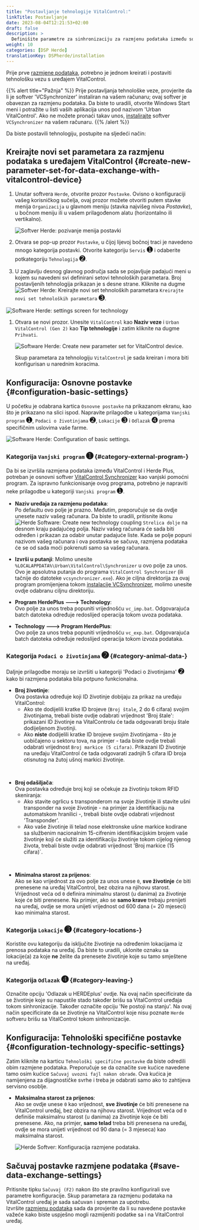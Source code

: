 ```yaml
---
title: "Postavljanje tehnologije VitalControl:"
linkTitle: Postavljanje
date: 2023-08-04T12:21:53+02:00
draft: false
description: >
  Definišite parametre za sinhronizaciju za razmjenu podataka između softvera *Herde* i uređaja VitalControl.
weight: 10
categories: [DSP Herde]
translationKey: DSPherde/installation
---
```

Prije prve [razmjene podataka](../data-exchange/), potrebno je jednom kreirati i postaviti tehnološku vezu s uređajem VitalControl.

{{% alert title="Pažnja" %}}
Prije postavljanja tehnološke veze, provjerite da li je softver 'VCSynchronizer' instaliran na vašem računaru; ovaj softver je obavezan za razmjenu podataka. Da biste to uradili, otvorite Windows Start meni i potražite u listi vaših aplikacija unos pod nazivom 'Urban VitalControl'. Ako ne možete pronaći takav unos, [instalirajte](../../vcsynchronizer/installation/) softver `VCSynchronizer` na vašem računaru.
{{% /alert %}}

Da biste postavili tehnologiju, postupite na sljedeći način:

## Kreirajte novi set parametara za razmjenu podataka s uređajem VitalControl {#create-new-parameter-set-for-data-exchange-with-vitalcontrol-device}

1. Unutar softvera `Herde`, otvorite prozor `Postavke`. Ovisno o konfiguraciji vašeg korisničkog sučelja, ovaj prozor možete otvoriti putem stavke menija `Organizacija` u glavnom meniju (stavka najvišeg nivoa _Postavke_), u bočnom meniju ili u vašem prilagođenom alatu (horizontalno ili vertikalno).

   ![Softver Herde: pozivanje menija postavki](../screenshots/settings.png "Herde: pozivanje Postavki")

1. Otvara se pop-up prozor `Postavke`, u čijoj lijevoj bočnoj traci je navedeno mnogo kategorija postavki. Otvorite kategoriju `Servis` <span style="font-size: 140%">➊</span> i odaberite potkategoriju `Tehnologija` <span style="font-size: 140%">➋</span>.

1. U zaglavlju desnog glavnog područja sada se pojavljuje padajući meni u kojem su navedeni svi definirani setovi tehnoloških parametara. Broj postavljenih tehnologija prikazan je s desne strane. Kliknite na dugme ![Softver Herde: Kreirajte novi set tehnoloških parametara](/icons/new.png "Herde: Kreirajte tehnološku vezu") `Kreirajte novi set tehnoloških parametara` <span style="font-size: 140%">➌</span>.

![Software Herde: settings screen for technology](../screenshots/settings-technology.png "Herde: Settings for Technology")

1. Otvara se novi prozor. Unesite `VitalControl` kao **Naziv veze** i `Urban VitalControl (Gen 2)` kao **Tip tehnologije** i zatim kliknite na dugme `Prihvati`.

   ![Software Herde: Create new parameter set for VitalControl device](../screenshots/new-technology.png "Create new technology: VitalControl").

   Skup parametara za tehnologiju `VitalControl` je sada kreiran i mora biti konfigurisan u narednim koracima.

## Konfiguracija: Osnovne postavke {#configuration-basic-settings}

U početku je odabrana kartica `Osnovne postavke` na prikazanom ekranu, kao što je prikazano na slici ispod. Napravite prilagodbe u kategorijama `Vanjski program` <span style="font-size: 140%">➊</span>, `Podaci o životinjama` <span style="font-size: 140%">➋</span>, `Lokacije` <span style="font-size: 140%">➌</span> i `Odlazak` <span style="font-size: 140%">➍</span> prema specifičnim uslovima vaše farme.

   ![Software Herde: Configuration of basic settings](../screenshots/basic-settings.png "Technology VitalControl: Basic settings").
   
### Kategorija `Vanjski program` <span style="font-size: 140%">➊</span> {#category-external-program-}

Da bi se izvršila razmjena podataka između VitalControl i Herde Plus, potreban je osnovni softver [VitalControl Synchronizer](../../vcsynchronizer) kao vanjski pomoćni program. Za ispravno funkcionisanje ovog programa, potrebno je napraviti neke prilagodbe u kategoriji `Vanjski program` <span style="font-size: 140%">➊</span>.

- **Naziv uređaja za razmjenu podataka**:  
  Po defaultu ovo polje je prazno. Međutim, preporučuje se da ovdje unesete naziv vašeg računara. Da biste to uradili, pritisnite ikonu ![Herde Software: Create new technology coupling](/icons/arrow-down.png "Herde: Create technology coupling") `Strelica dolje` na desnom kraju padajućeg polja. Naziv vašeg računara će sada biti određen i prikazan za odabir unutar padajuće liste. Kada se polje popuni nazivom vašeg računara i ova postavka se sačuva, razmjena podataka će se od sada moći pokrenuti samo sa vašeg računara.

- **Izvrši u putanji**:
  Molimo unesite `%LOCALAPPDATA%\Urban\VitalControl\Synchronizer` u ovo polje za unos. Ovo je apsolutna putanja do programa `VitalControl Synchronizer` (ili tačnije do datoteke `vcsynchronizer.exe`). Ako je ciljna direktorija za ovaj program promijenjena tokom [instalacije VCSynchronizer](../../vcsynchronizer/installation), molimo unesite ovdje odabranu ciljnu direktoriju.


- **Program HerdePlus 🡒 Technology**:  
  Ovo polje za unos treba popuniti vrijednošću `vc_imp.bat`. Odgovarajuća batch datoteka određuje redoslijed operacija tokom uvoza podataka.

- **Technology 🡒 Program HerdePlus**:  
  Ovo polje za unos treba popuniti vrijednošću `vc_exp.bat`. Odgovarajuća batch datoteka određuje redoslijed operacija tokom izvoza podataka.

### Kategorija `Podaci o životinjama` <span style="font-size: 140%">➋</span> {#category-animal-data-}

Daljnje prilagodbe moraju se izvršiti u kategoriji 'Podaci o životinjama' <span style="font-size: 140%">➋</span> kako bi razmjena podataka bila potpuno funkcionalna.

- **Broj životinje**:  
  Ova postavka određuje koji ID životinje dobijaju za prikaz na uređaju VitalControl:
  - Ako ste dodijelili kratke ID brojeve (`Broj štale`, 2 do 6 cifara) svojim životinjama, trebali biste ovdje odabrati vrijednost 'Broj štale': prikazani ID životinje na VitalControlu će tada odgovarati broju štale dodijeljenom životinji.
  - Ako **niste** dodijelili kratke ID brojeve svojim životinjama - što je uobičajeno u sektoru tova, na primjer - tada biste ovdje trebali odabrati vrijednost `Broj markice (5 cifara)`. Prikazani ID životinje na uređaju VitalControl će tada odgovarati zadnjih 5 cifara ID broja otisnutog na žutoj ušnoj markici životinje.
  
<br>

- **Broj odašiljača**:  
  Ova postavka određuje broj koji se očekuje za životinju tokom RFID skeniranja:  
  - Ako stavite ogrlicu s transponderom na svoje životinje ili stavite ušni transponder na svoje životinje - na primjer za identifikaciju na automatskom hranilici -, trebali biste ovdje odabrati vrijednost 'Transponder'.
  - Ako vaše životinje ili telad nose elektronske ušne markice kodirane sa službenim nacionalnim 15-cifrenim identifikacijskim brojem vaše životinje koji će služiti za identifikaciju životinje tokom cijelog njenog života, trebali biste ovdje odabrati vrijednost 'Broj markice (15 cifara)`.

<br>

- **Minimalna starost za prijenos**:  
  Ako se kao vrijednost za ovo polje za unos unese `0`, **sve životinje** će biti prenesene na uređaj VitalControl, bez obzira na njihovu starost. Vrijednost veća od `0` definira minimalnu starost (u danima) za životinje koje će biti prenesene. Na primjer, ako se **samo krave** trebaju prenijeti na uređaj, ovdje se mora unijeti vrijednost od 600 dana (= 20 mjeseci) kao minimalna starost.

### Kategorija `Lokacije` <span style="font-size: 140%">➌</span> {#category-locations-}

Koristite ovu kategoriju da isključite životinje na određenim lokacijama iz prenosa podataka na uređaj. Da biste to uradili, uklonite oznaku sa lokacije(a) za koje **ne** želite da prenesete životinje koje su tamo smještene na uređaj.

### Kategorija `Odlazak` <span style="font-size: 140%">➍</span> {#category-leaving-}

Označite opciju 'Odlazak u HERDEplus' ovdje. Na ovaj način specificirate da se životinje koje su napustile stado također brišu sa VitalControl uređaja tokom sinhronizacije.
Također označite opciju 'Ne postoji na stanju'. Na ovaj način specificirate da se životinje na VitalControl koje nisu poznate `Herde` softveru brišu sa VitalControl tokom sinhronizacije.

## Konfiguracija: Tehnološki specifične postavke {#configuration-technology-specific-settings}

Zatim kliknite na karticu `Tehnološki specifične postavke` da biste odredili obim razmjene podataka. Preporučuje se da označite sve kućice navedene tamo osim kućice `Sačuvaj uvozni fajl nakon obrade`. Ova kućica je namijenjena za dijagnostičke svrhe i treba je odabrati samo ako to zahtijeva servisno osoblje.

- **Maksimalna starost za prijenos**:  
  Ako se ovdje unese `0` kao vrijednost, **sve životinje** će biti prenesene na VitalControl uređaj, bez obzira na njihovu starost. Vrijednost veća od `0` definiše maksimalnu starost (u danima) za životinje koje će biti prenesene. Ako, na primjer, **samo telad** treba biti prenesena na uređaj, ovdje se mora unijeti vrijednost od 90 dana (= 3 mjeseca) kao maksimalna starost.

   ![Herde Softver: Konfiguracija razmjene podataka](../screenshots/technology-specific-settings.png "Razmjena podataka: specifične postavke").

## Sačuvaj postavke razmjene podataka {#save-data-exchange-settings}

Pritisnite tipku `Sačuvaj (F2)` nakon što ste pravilno konfigurirali sve parametre konfiguracije. Skup parametara za razmjenu podataka na VitalControl uređaj je sada sačuvan i spreman za upotrebu.  
Izvršite [razmjenu podataka](../data-exchange/) sada da provjerite da li su navedene postavke važeće kako biste uspješno mogli razmijeniti podatke sa i na VitalControl uređaj.



